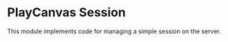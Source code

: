 PlayCanvas Session
==================
This module implements code for managing a simple session on the server.
